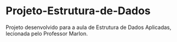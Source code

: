 # Projeto-Estrutura-de-Dados
Projeto desenvolvido para a aula de Estrutura de Dados Aplicadas, lecionada pelo Professor Marlon.
